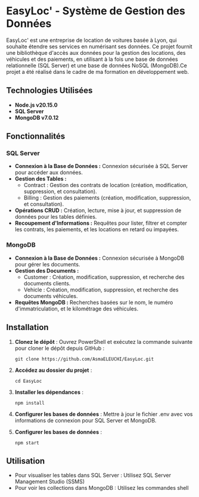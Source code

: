 # EasyLoc' - Système de Gestion des Données
EasyLoc' est une entreprise de location de voitures basée à Lyon, qui souhaite étendre ses services en numérisant ses données. Ce projet fournit une bibliothèque d'accès aux données pour la gestion des locations, des véhicules et des paiements, en utilisant à la fois une base de données relationnelle (SQL Server) et une base de données NoSQL (MongoDB).Ce projet a été réalisé dans le cadre de ma formation en développement web.
## Technologies Utilisées
- **Node.js v20.15.0**
- **SQL Server**
- **MongoDB v7.0.12**
## Fonctionnalités
### SQL Server
  - **Connexion à la Base de Données :** Connexion sécurisée à SQL Server pour accéder aux données.
  - **Gestion des Tables :**
    - Contract : Gestion des contrats de location (création, modification, suppression, et consultation).
    - Billing : Gestion des paiements (création, modification, suppression, et consultation).
  - **Opérations CRUD :** Création, lecture, mise à jour, et suppression de données pour les tables définies.
  - **Recoupement d'Informations :** Requêtes pour lister, filtrer et compter les contrats, les paiements, et les locations en retard ou impayées.
### MongoDB
  - **Connexion à la Base de Données :** Connexion sécurisée à MongoDB pour gérer les documents.
  - **Gestion des Documents :**
    - Customer : Création, modification, suppression, et recherche des documents clients.
    - Vehicle : Création, modification, suppression, et recherche des documents véhicules.
  - **Requêtes MongoDB :** Recherches basées sur le nom, le numéro d'immatriculation, et le kilométrage des véhicules.
## Installation
  1. **Clonez le dépôt** :
     Ouvrez PowerShell et exécutez la commande suivante pour cloner le dépôt depuis GitHub :
     ```
     git clone https://github.com/AsmaELEUCHI/EasyLoc.git
     ```
  
  2. **Accédez au dossier du projet** :
     ```
     cd EasyLoc
     ```

  3. **Installer les dépendances** :
      ```
      npm install
      ```
  4. **Configurer les bases de données** :
   Mettre à jour le fichier .env avec vos informations de connexion pour SQL Server et MongoDB.

  5. **Configurer les bases de données** :
     ```
     npm start
     ```
## Utilisation
 - Pour visualiser les tables dans SQL Server : Utilisez SQL Server Management Studio (SSMS)
 - Pour voir les collections dans MongoDB : Utilisez les commandes shell

